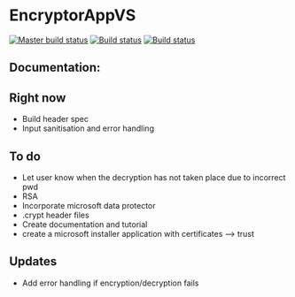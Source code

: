 # EncryptorAppVS

[![Master build status](https://ci.appveyor.com/api/projects/status/lspd6npm0sbwtscm?svg=true)](https://ci.appveyor.com/project/johnkellyoxford/encryptionapp) [![Build status](https://ci.appveyor.com/api/projects/status/lspd6npm0sbwtscm/branch/dev?svg=true)](https://ci.appveyor.com/project/johnkellyoxford/encryptionapp/branch/dev) [![Build status](https://ci.appveyor.com/api/projects/status/lspd6npm0sbwtscm/branch/experimental?svg=true)](https://ci.appveyor.com/project/johnkellyoxford/encryptionapp/branch/experimental)

## Documentation:

## Right now
* Build header spec
* Input sanitisation and error handling

## To do
* Let user know when the decryption has not taken place due to incorrect pwd
* RSA
* Incorporate microsoft data protector
* .crypt header files
* Create documentation and tutorial
* create a microsoft installer application with certificates --> trust

## Updates
* Add error handling if encryption/decryption fails

